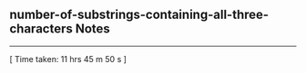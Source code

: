 <h2>number-of-substrings-containing-all-three-characters Notes</h2><hr>[ Time taken: 11 hrs 45 m 50 s ]